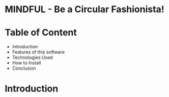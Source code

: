 # MINDFUL - Be a Circular Fashionista!

# Table of Content

- Introduction
- Features of this software
- Technologies Used
- How to Install
- Conclusion

# Introduction


